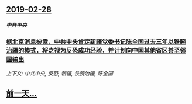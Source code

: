 ## [2019-02-28](/news/2019/02/28/index.md)

##### 中共中央
### [据北京消息披露，中共中央肯定新疆党委书记陈全国过去三年以铁腕治疆的模式，将之视为反恐成功经验，并计划向中国其他省区甚至邻国输出 ](/news/2019/02/28/据北京消息披露-中共中央肯定新疆党委书记陈全国过去三年以铁腕治疆的模式-将之视为反恐成功经验-并计划向中国其他省区甚至邻.md)
_上下文: 中共中央, 反恐, 新疆, 铁腕治疆, 陈全国_

## [前一天...](/news/2019/02/27/index.md)

